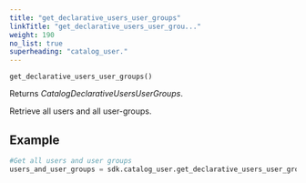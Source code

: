 ```yaml
---
title: "get_declarative_users_user_groups"
linkTitle: "get_declarative_users_user_grou..."
weight: 190
no_list: true
superheading: "catalog_user."
---
```


<!-- TODO -->

``get_declarative_users_user_groups()``

Returns *CatalogDeclarativeUsersUserGroups*.

Retrieve all users and all user-groups.

## Example

```python
#Get all users and user groups
users_and_user_groups = sdk.catalog_user.get_declarative_users_user_groups()
```

